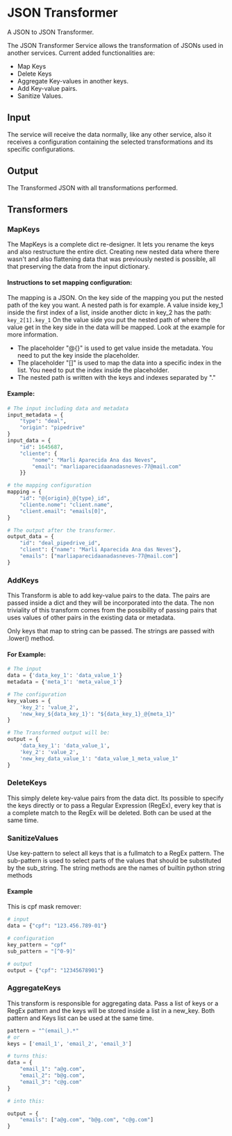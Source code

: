 # JSON Transformer

A JSON to JSON Transformer.

The JSON Transformer Service allows the transformation of JSONs used in another services. Current added functionalities
are:

- Map Keys
- Delete Keys
- Aggregate Key-values in another keys.
- Add Key-value pairs.
- Sanitize Values.

## Input

The service will receive the data normally, like any other service, also it receives a configuration containing the
selected transformations and its specific configurations.

## Output

The Transformed JSON with all transformations performed.

## Transformers

### MapKeys

The MapKeys is a complete dict re-designer. It lets you rename the keys and also restructure the entire dict. Creating
new nested data where there wasn't and also flattening data that was previously nested is possible, all that preserving
the data from the input dictionary.

#### Instructions to set mapping configuration:

The mapping is a JSON. On the key side of the mapping you put the nested path of the key you want. A nested path is for
example. A value inside key_1 inside the first index of a list, inside another dictc in key_2 has the
path: ```key_2[1].key_1```
On the value side you put the nested path of where the value get in the key side in the data will be mapped. Look at the
example for more information.

- The placeholder "@{}" is used to get value inside the metadata. You need to put the key inside the placeholder.
- The placeholder "[]" is used to map the data into a specific index in the list. You need to put the index inside the
  placeholder.
- The nested path is written with the keys and indexes separated by "."

#### Example:

```python
# The input including data and metadata
input_metadata = {
    "type": "deal",
    "origin": "pipedrive"
}
input_data = {
    "id": 1645687,
    "cliente": {
        "nome": "Marli Aparecida Ana das Neves",
        "email": "marliaparecidaanadasneves-77@mail.com"
    }}

# the mapping configuration
mapping = {
    "id": "@{origin}_@{type}_id",
    "cliente.nome": "client.name",
    "client.email": "emails[0]",
}

# The output after the transformer.
output_data = {
    "id": "deal_pipedrive_id",
    "client": {"name": "Marli Aparecida Ana das Neves"},
    "emails": ["marliaparecidaanadasneves-77@mail.com"]
}
```

### AddKeys

This Transform is able to add key-value pairs to the data. The pairs are passed inside a dict and they will be
incorporated into the data. The non triviality of this transform comes from the possibility of passing pairs that uses
values of other pairs in the existing data or metadata.

Only keys that map to string can be passed. The strings are passed with .lower() method.

#### For Example:

```python
# The input 
data = {'data_key_1': 'data_value_1'}
metadata = {'meta_1': 'meta_value_1'}

# The configuration
key_values = {
    'key_2': 'value_2',
    'new_key_${data_key_1}': "${data_key_1}_@{meta_1}"
}

# The Transformed output will be:
output = {
    'data_key_1': 'data_value_1',
    'key_2': 'value_2',
    'new_key_data_value_1': "data_value_1_meta_value_1"
}
```

### DeleteKeys

This simply delete key-value pairs from the data dict. Its possible to specify the keys directly or to pass a Regular
Expression (RegEx), every key that is a complete match to the RegEx will be deleted. Both can be used at the same time.

### SanitizeValues

Use key-pattern to select all keys that is a fullmatch to a RegEx pattern. The sub-pattern is used to select parts of
the values that should be substituted by the sub_string. The string methods are the names of builtin python string
methods

#### Example

This is cpf mask remover:

```python
# input
data = {"cpf": "123.456.789-01"}

# configuration
key_pattern = "cpf"
sub_pattern = "[^0-9]"

# output
output = {"cpf": "12345678901"}
```

### AggregateKeys

This transform is responsible for aggregating data. Pass a list of keys or a RegEx pattern and the keys will be stored
inside a list in a new_key. Both pattern and Keys list can be used at the same time.

```python
pattern = "^(email_).*"
# or
keys = ['email_1', 'email_2', 'email_3']

# turns this:
data = {
    "email_1": "a@g.com",
    "email_2": "b@g.com",
    "email_3": "c@g.com"
}

# into this:

output = {
    "emails": ["a@g.com", "b@g.com", "c@g.com"]
}
```
